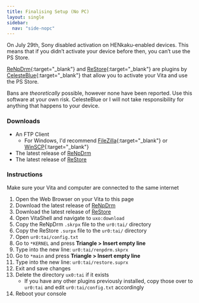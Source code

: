 ```yaml
---
title: Finalising Setup (No PC)
layout: single
sidebar:
  nav: "side-nopc"
---
```


On July 29th, Sony disabled activation on HENkaku-enabled devices. This means that if you didn’t activate your device before then, you can’t use the PS Store.

[ReNpDrm](http://renpdrm.customprotocol.com/release_page.php){:target="_blank"} and [ReStore](http://renpdrm.customprotocol.com/release_page.php){:target="_blank"} are plugins by [CelesteBlue](https://twitter.com/CelesteBlue123){:target="_blank"} that allow you to activate your Vita and use the PS Store.

Bans are _theoretically_ possible, however none have been reported. Use this software at your own risk. CelesteBlue or I will not take responsibility for anything that happens to your device.

### Downloads
- An FTP Client
	- For Windows, I'd recommend [FileZilla](https://filezilla-project.org/){:target="_blank"} or [WinSCP](https://winscp.net/eng/download.php){:target="_blank"}
- The latest release of [ReNpDrm](http://renpdrm.customprotocol.com/renpdrm_download.php)
- The latest release of [ReStore](http://renpdrm.customprotocol.com/restore_download.php)

### Instructions
Make sure your Vita and computer are connected to the same internet

1. Open the Web Browser on your Vita to this page
2. Download the latest release of [ReNpDrm](http://renpdrm.customprotocol.com/renpdrm_download.php)
3. Download the latest release of [ReStore](http://renpdrm.customprotocol.com/restore_download.php)
4. Open VitaShell and navigate to `uxo:download`
5. Copy the ReNpDrm `.skrpx` file to the `ur0:tai/` directory
6. Copy the ReStore `.surpx` file to the `ur0:tai/` directory
12. Open `ur0:tai/config.txt`
13. Go to `*KERNEL` and press **Triangle > Insert empty line**
14. Type into the new line: `ur0:tai/renpdrm.skprx`
13. Go to `*main` and press **Triangle > Insert empty line**
14. Type into the new line: `ur0:tai/restore.suprx`
15. Exit and save changes
16. Delete the directory `ux0:tai` if it exists
	- If you have any other plugins previously installed, copy those over to `ur0:tai` and edit `ur0:tai/config.txt` accordingly
17. Reboot your console